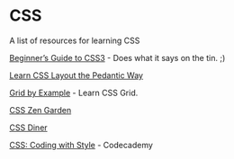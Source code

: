 # CSS

A list of resources for learning CSS

[Beginner’s Guide to CSS3](http://www.hongkiat.com/blog/beginners-guide-to-css3/) - Does what it says on the tin. ;)

[Learn CSS Layout the Pedantic Way](http://book.mixu.net/css/)

[Grid by Example](https://gridbyexample.com/) - Learn CSS Grid.

[CSS Zen Garden](http://www.csszengarden.com/)

[CSS Diner](https://flukeout.github.io/)

[CSS: Coding with Style](https://www.codecademy.com/courses/css-coding-with-style/0/1) - Codecademy
